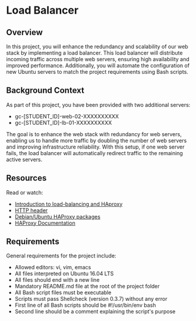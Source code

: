 # Load Balancer

## Overview

In this project, you will enhance the redundancy and scalability of our web stack by implementing a load balancer. This load balancer will distribute incoming traffic across multiple web servers, ensuring high availability and improved performance. Additionally, you will automate the configuration of new Ubuntu servers to match the project requirements using Bash scripts.

## Background Context

As part of this project, you have been provided with two additional servers:

- gc-[STUDENT_ID]-web-02-XXXXXXXXXX
- gc-[STUDENT_ID]-lb-01-XXXXXXXXXX

The goal is to enhance the web stack with redundancy for web servers, enabling us to handle more traffic by doubling the number of web servers and improving infrastructure reliability. With this setup, if one web server fails, the load balancer will automatically redirect traffic to the remaining active servers.

## Resources

Read or watch:

- [Introduction to load-balancing and HAproxy](https://www.digitalocean.com/community/tutorials/an-introduction-to-haproxy-and-load-balancing-concepts)
- [HTTP header](https://developer.mozilla.org/en-US/docs/Web/HTTP/Headers)
- [Debian/Ubuntu HAProxy packages](https://haproxy.debian.net/)
- [HAProxy Documentation](https://www.haproxy.org/documentation/)

## Requirements

General requirements for the project include:

- Allowed editors: vi, vim, emacs
- All files interpreted on Ubuntu 16.04 LTS
- All files should end with a new line
- Mandatory README.md file at the root of the project folder
- All Bash script files must be executable
- Scripts must pass Shellcheck (version 0.3.7) without any error
- First line of all Bash scripts should be #!/usr/bin/env bash
- Second line should be a comment explaining the script's purpose
